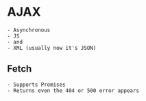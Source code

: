 # AJAX
    - Asynchronous
    - JS
    - and
    - XML (usually now it's JSON)

## Fetch
    - Supports Promises
    - Returns even the 404 or 500 error appears
    